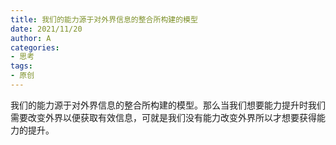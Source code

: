 ```yaml
---
title: 我们的能力源于对外界信息的整合所构建的模型
date: 2021/11/20
author: A
categories:
- 思考
tags:
- 原创
---
```


我们的能力源于对外界信息的整合所构建的模型。那么当我们想要能力提升时我们需要改变外界以便获取有效信息，可就是我们没有能力改变外界所以才想要获得能力的提升。